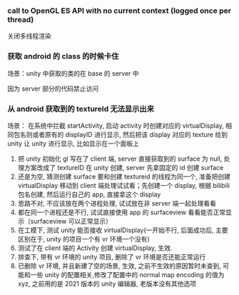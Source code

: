 ### call to OpenGL ES API with no current context (logged once per thread)

关闭多线程渲染

### 获取 android 的 class 的时候卡住

场景：unity 中获取的类的在 base 的 server 中

因为 server 部分的代码禁止访问

### 从 android 获取到的 textureId 无法显示出来

场景：
在系统中拦截 startActivity, 启动 activity 时创建对应的 virtualDisplay, 相同包名则或者原有的 displayID 进行显示, 然后把该 display 对应的 texture 给到 unity 让 unity 进行显示, 比如显示在一个面板上

1. 把 unity 初始化 gl 写在了 client 端, server 直接获取到的 surface 为 null, 处理方案改成了 textureID 在 unity 创建, server 先拿固定的 id 创建 surface
2. 还是为空, 猜测创建 surface 要和创建 textureid 的线程为同一个, 准备把创建 virtualDisplay 移动到 client 端处理试试看；先创建一个 display, 根据 bilibili 包名创建, 然后运行自己的 app, 直接拿这个 display
3. 思路不对, 不应该放在两个进程处理, 试试放在非 server 端一起处理看看
4. 都在同一个进程还是不行, 试试直接使用 app 的 surfaceview 看看能否正常显示（surfaceview 可以正常显示）
5. 在工模下, 测试 unity 能否接收 virtualDisplay(一开始不行, 后面成功后, 主要区别在于, unity 的项目一个有 vr 环境一个没有)
6. 测试了在 client 端的 Activity 创建 virtualDisplay, 生效.
7. 排查下, 带有 vr 环境的 unity 项目, 删除了 vr 环境是否还能正常运行
8. 已删除 vr 环境, 并且新建了空的场景, 生效, 之前不生效的原因暂时未查到, 可能和一些 unity 的配置相关,修改了配置中的 normal map encoding 的值为 xyz, 之前用的是 2021 版本的 unity 编辑器, 老版本没有其他选项
